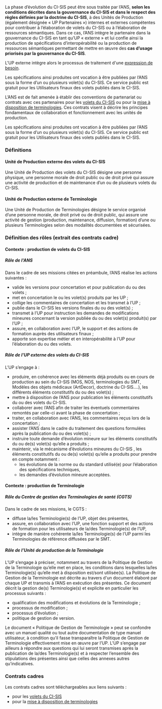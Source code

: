 La phase d’évolution du CI-SIS peut être sous traitée par l’ANS, **selon les conditions décrites dans la gouvernance du CI-SIS et dans le respect des règles définies par la doctrine du CI-SIS**, à des Unités de Production (également désignée « UP Partenaires ») internes et externes compétentes pour contribuer à l’élaboration de volets du CI-SIS ou à l’élaboration de ressources sémantiques. Dans ce cas, l’ANS intègre le partenaire dans la gouvernance du CI-SIS en tant qu’UP « externe » et lui confie ainsi la production de spécifications d’interopérabilité ou la production de ressources sémantiques permettant de mettre en œuvre des **cas d’usage priorisés par la gouvernance du CI-SIS**.

L'UP externe intègre alors le processus de traitement d'une [expression de besoin](ebe-cp.html).

Les spécifications ainsi produites ont vocation à être publiées par l’ANS sous la forme d’un ou plusieurs volet(s) du CI-SIS. Ce service public est gratuit pour les Utilisateurs finaux des volets publiés dans le CI-SIS.

L’ANS est de fait amenée à établir des conventions de partenariat ou contrats avec ces partenaires pour les [volets du CI-SIS](Contrat_Cadre_UP_Syntaxe.zip) ou pour la [mise à disposition de terminologies](Contrat_cadre_UP_Semantique.zip). Ces contrats visent à décrire les principes fondamentaux de collaboration et fonctionnement avec les unités de production.

Les spécifications ainsi produites ont vocation à être publiées par l’ANS sous la forme d’un ou plusieurs volet(s) du CI-SIS. Ce service public est gratuit pour les Utilisateurs finaux des volets publiés dans le CI-SIS.

### Définitions 

#### Unité de Production externe des volets du CI-SIS

Une Unité de Production des volets du CI-SIS désigne une personne physique, une personne morale de droit public ou de droit privé qui assure une activité de production et de maintenance d’un ou de plusieurs volets du CI-SIS.

#### Unité de Production externe de Terminologie

Une Unité de Production de Terminologies désigne le service organisé d’une personne morale, de droit privé ou de droit public, qui assure une activité de gestion (production, maintenance, diffusion, formation) d’une ou plusieurs Terminologies selon des modalités documentées et sécurisées.

### Définition des rôles (extrait des contrats cadre)

#### Contexte : production de volets du CI-SIS

##### Rôle de l'ANS

Dans le cadre de ses missions citées en préambule, l’ANS réalise les actions suivantes :

* valide les versions pour concertation et pour publication du ou des volets  ;
* met en concertation le ou les volet(s) produits par les UP  ;
* collige les commentaires de concertation et les transmet à l’UP ;
* publie dans le CI-SIS les versions finales du ou des volet(s) ;
* transmet à l’UP pour instruction les demandes de modifications mineures concernant la version publiée du ou des volet(s) produit(s) par l’UP ;
* assure, en collaboration avec l’UP, le support et des actions de formation auprès des utilisateurs finaux ;
* apporte son expertise métier et en interopérabilité à l’UP pour l’élaboration du ou des volets.

##### Rôle de l'UP externe des volets du CI-SIS

L’UP s’engage à :

* produire, en cohérence avec les éléments déjà produits ou en cours de production au sein du CI-SIS (MOS, NOS, terminologies du SMT, Modèles des objets médicaux (ArtDecor), doctrine du CI-SIS....), les différents éléments constitutifs du ou des volet(s) ;
* mettre à disposition de l’ANS pour publication les éléments constitutifs du ou des volets du CI-SIS.
* collaborer avec l’ANS afin de traiter les éventuels commentaires remontés par celle-ci avant la phase de concertation ;  
* traiter, en collaboration avec l’ANS, les commentaires reçus lors de la concertation ;
* assister l’ANS dans le cadre du traitement des questions formulées après la publication du ou des volet(s) ;
* instruire toute demande d’évolution mineure sur les éléments constitutifs du ou de(s) volet(s) qu’elle a produits ;
* maintenir, via le mécanisme d’évolutions mineures du CI-SIS , les éléments constitutifs du ou de(s) volet(s) qu’elle a produits pour prendre en compte notamment :
  * les évolutions de la norme ou du standard utilisé(e) pour l’élaboration des spécifications techniques,
  * les demandes d’évolution mineure acceptées.

#### Contexte : production de Terminologie

##### Rôle du Centre de gestion des Terminologies de santé (CGTS)

Dans le cadre de ses missions, le CGTS :

* diffuse la/les Terminologie(s) de l’UP, objet des présentes,
* assure, en collaboration avec  l’UP, une fonction support et des actions de formation pour les utilisateurs de la/des Terminologie(s) de l’UP,
* intègre de manière cohérente la/les Terminologie(s) de l’UP parmi les Terminologies de référence diffusées par le SMT.


##### Rôle de l’Unité de production de la Terminologie

L’UP s’engage à préciser, notamment au travers de la Politique de Gestion de la Terminologie qu’elle met en place, les conditions dans lesquelles la/les Terminologie(s) qu’elle met à disposition est/sont utilisée(s).
La Politique de Gestion de la Terminologie est décrite au travers d'un document élaboré par chaque UP et transmis à l’ANS en exécution des présentes. Ce document décrit la gestion de(s) Terminologie(s) et explicite en particulier les processus suivants :

* qualification des modifications et évolutions de la Terminologie ;
* processus de modification ;
* processus d’évolution ;
* politique de gestion de version.

Le document « Politique de Gestion de Terminologie » peut se confondre avec un manuel qualité ou tout autre documentation de type manuel utilisateur, à condition qu’il fasse transparaître la Politique de Gestion de Terminologie effectivement mise en œuvre par l’UP.
L’UP s’engage par ailleurs à répondre aux questions qui lui seront transmises après la publication de la/des Terminologie(s) et à respecter l’ensemble des stipulations des présentes ainsi que celles des annexes autres qu’indicatives.

### Contrats cadres

Les contrats cadres sont téléchargeables aux liens suivants :

* pour les [volets du CI-SIS](Contrat_Cadre_UP_Syntaxe.zip) 
* pour la [mise à disposition de terminologies](Contrat_cadre_UP_Semantique.zip)

